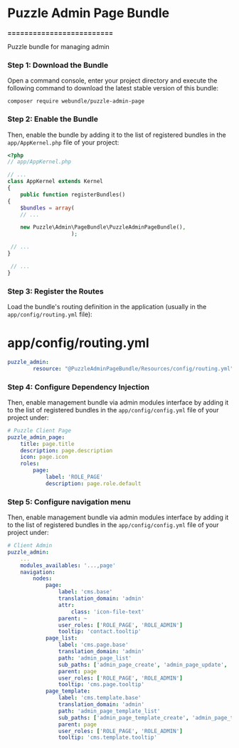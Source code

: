 # Puzzle Admin Page Bundle
**=========================**

Puzzle bundle for managing admin 

### Step 1: Download the Bundle

Open a command console, enter your project directory and execute the following command to download the latest stable version of this bundle:

`composer require webundle/puzzle-admin-page`

### Step 2: Enable the Bundle

Then, enable the bundle by adding it to the list of registered bundles in the `app/AppKernel.php` file of your project:

```php
<?php
// app/AppKernel.php

// ...
class AppKernel extends Kernel
{
    public function registerBundles()
{
    $bundles = array(
    // ...

    new Puzzle\Admin\PageBundle\PuzzleAdminPageBundle(),
                    );

 // ...
}

 // ...
}
```

### Step 3: Register the Routes

Load the bundle's routing definition in the application (usually in the `app/config/routing.yml` file):

# app/config/routing.yml
```yaml
puzzle_admin:
        resource: "@PuzzleAdminPageBundle/Resources/config/routing.yml"
```

### Step 4: Configure Dependency Injection

Then, enable management bundle via admin modules interface by adding it to the list of registered bundles in the `app/config/config.yml` file of your project under:

```yaml
# Puzzle Client Page
puzzle_admin_page:
    title: page.title
    description: page.description
    icon: page.icon
    roles:
        page:
            label: 'ROLE_PAGE'
            description: page.role.default
```

### Step 5: Configure navigation menu

Then, enable management bundle via admin modules interface by adding it to the list of registered bundles in the `app/config/config.yml` file of your project under:

```yaml
# Client Admin
puzzle_admin:
    ...
    modules_availables: '...,page'
    navigation:
    	nodes:
    		page:
                label: 'cms.base'
                translation_domain: 'admin'
                attr:
                    class: 'icon-file-text'
                parent: ~
                user_roles: ['ROLE_PAGE', 'ROLE_ADMIN']
                tooltip: 'contact.tooltip'
            page_list:
                label: 'cms.page.base'
                translation_domain: 'admin'
                path: 'admin_page_list'
                sub_paths: ['admin_page_create', 'admin_page_update', 'admin_page_show']
                parent: page
                user_roles: ['ROLE_PAGE', 'ROLE_ADMIN']
                tooltip: 'cms.page.tooltip'
            page_template:
                label: 'cms.template.base'
                translation_domain: 'admin'
                path: 'admin_page_template_list'
                sub_paths: ['admin_page_template_create', 'admin_page_template_update', 'admin_page_template_show']
                parent: page
                user_roles: ['ROLE_PAGE', 'ROLE_ADMIN']
                tooltip: 'cms.template.tooltip'
```